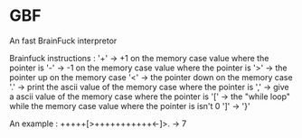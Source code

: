 # GBF
An fast BrainFuck interpretor

Brainfuck instructions :
'+' -> +1 on the memory case value where the pointer is
'-' -> -1 on the memory case value where the pointer is
'>' -> the pointer up on the memory case
'<' -> the pointer down on the memory case
'.' -> print the ascii value of the memory case where the pointer is
',' -> give a ascii value of the memory case where the pointer is
'[' -> the "while loop" while the memory case value where the pointer is isn't 0
']' -> '}'

An example :
+++++[>+++++++++++<-]>. -> 7

